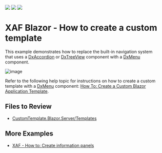 <!-- default badges list -->
![](https://img.shields.io/endpoint?url=https://codecentral.devexpress.com/api/v1/VersionRange/418973356/22.2.4%2B)
[![](https://img.shields.io/badge/Open_in_DevExpress_Support_Center-FF7200?style=flat-square&logo=DevExpress&logoColor=white)](https://supportcenter.devexpress.com/ticket/details/T1037821)
[![](https://img.shields.io/badge/📖_How_to_use_DevExpress_Examples-e9f6fc?style=flat-square)](https://docs.devexpress.com/GeneralInformation/403183)
<!-- default badges end -->

# XAF Blazor - How to create a custom template

This example demonstrates how to replace the built-in navigation system that uses a [DxAccordion](https://docs.devexpress.com/Blazor/DevExpress.Blazor.DxAccordion) or [DxTreeView](https://docs.devexpress.com/Blazor/DevExpress.Blazor.DxTreeView) component with a [DxMenu](https://docs.devexpress.com/Blazor/DevExpress.Blazor.DxMenu) component.

![image](https://user-images.githubusercontent.com/14300209/229773773-9953318d-6524-41f2-b77a-a61d6e5a6f5c.png)

Refer to the following help topic for instructions on how to create a custom template with a [DxMenu](https://docs.devexpress.com/Blazor/DevExpress.Blazor.DxMenu) component: [How To: Create a Custom Blazor Application Template](https://docs.devexpress.com/eXpressAppFramework/403452/ui-construction/templates/in-blazor/custom-blazor-application-template).

## Files to Review

* [CustomTemplate.Blazor.Server/Templates](./CS/EFCore/CustomTemplate/CustomTemplate.Blazor.Server/Templates/)

## More Examples

* [XAF - How to: Create information panels](https://github.com/DevExpress-Examples/xaf-how-to-create-information-panels)
